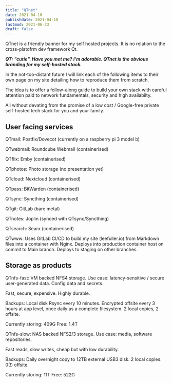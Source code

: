 ```yaml
---
title: "QTnet"
date: 2021-04-10
publishdate: 2021-04-10
lastmod: 2021-06-23
draft: false
---
```


QTnet is a friendly banner for my self hosted projects. It is no relation to the cross-platofrm dev framework Qt.

***QT: "cutie". Have you met me? I'm adorable. QTnet is the obvious branding for my self-hosted stack.***

In the not-too-distant future I will link each of the following items to their own page on my site detailing how to reproduce them from scratch.

The idea is to offer a follow-along guide to build your own stack with careful attention paid to network fundamentals, security and high availabilty. 

All without devating from the promise of a low cost / Google-free private self-hosted tech stack for you and your family. 

## User facing services

QTmail: Postfix/Dovecot (currently on a raspberry pi 3 model b)

QTwebmail: Roundcube Webmail (containerised)

QTflix: Emby (containerised)

QTphotos: Photo storage (no presentation yet)

QTcloud: Nextcloud (containerised)

QTpass: BitWarden (containerised)

QTsync: Syncthing (containerised)

QTgit: GitLab (bare metal)

QTnotes: Joplin (synced with QTsync/Syncthing)

QTsearch: Searx (containerised)

QTwww: Uses GitLab CI/CD to build my site (leefuller.io) from Markdown files into a container with Nginx. Deploys into production container host on commit to Main branch. Deploys to staging on other branches. 

## Storage as products

QTnfs-fast: VM backed NFS4 storage. Use case: latency-sensitive / secure user-generated data. Config data and secrets.

Fast, secure, expensive. Highly durable.

Backups: Local disk Rsync every 10 minutes. Encrypted offsite every 3 hours at app level, once daily as a complete filesystem. 2 local copies, 2 offsite.

Currently storing: 409G
Free: 1.4T

QTnfs-slow: NAS backed NFS2/3 storage. Use case: media, software repositories.

Fast reads, slow writes, cheap but with low durability.

Backups: Daily overnight copy to 12TB external USB3 disk. 2 local copies. 0(!) offsite.

Currently storing: 11T
Free: 522G
